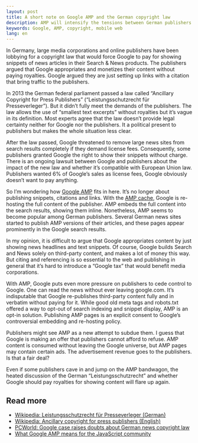 ```yaml
---
layout: post
title: A short note on Google AMP and the German copyright law
description: AMP will intensify the tensions between German publishers and Google
keywords: Google, AMP, copyright, mobile web
lang: en
---
```


In Germany, large media corporations and online publishers have been lobbying for a copyright law that would force Google to pay for showing snippets of news articles in their Search & News products. The publishers argued that Google appropriates and monetizes their content without paying royalties. Google argued they are just setting up links with a citation that bring traffic to the publishers.

In 2013 the German federal parliament passed a law called “Ancillary Copyright for Press Publishers” (“Leistungsschutzrecht für Presseverleger”). But it didn’t fully meet the demands of the publishers. The law allows the use of “smallest text excerpts” without royalties but it’s vague in its definition. Most experts agree that the law doesn’t provide legal certainty neither for Google nor the publishers. It a political present to publishers but makes the whole situation less clear.

After the law passed, Google threatened to remove large news sites from search results completely if they demand license fees. Consequently, some publishers granted Google the right to show their snippets without charge. There is an ongoing lawsuit between Google and publishers about the impact of the new law and whether it’s compatible with European Union law. Publishers wanted 6% of Google’s sales as license fees, Google obviously doesn’t want to pay anything.

So I’m wondering how [Google AMP](/amp/) fits in here. It’s no longer about publishing snippets, citations and links. With the [AMP cache](https://developers.google.com/amp/cache/overview), Google is re-hosting the full content of the publisher. AMP embeds the full content into the search results, showing them inline. Nonetheless, AMP seems to become popular among German publishers. Several German news sites started to publish AMP versions of their articles, and these pages appear prominently in the Google search results.

In my opinion, it is difficult to argue that Google appropriates content by just showing news headlines and text snippets. Of course, Google builds Search and News solely on third-party content, and makes a lot of money this way. But citing and referencing is so essential to the web and publishing in general that it’s hard to introduce a “Google tax” that would benefit media corporations.

With AMP, Google puts even more pressure on publishers to cede control to Google. One can read the news without ever leaving google.com. It’s indisputable that Google re-publishes third-party content fully and in verbatim without paying for it. While good old meta tags and robots.txt offered a way to opt-out of search indexing and snippet display, AMP is an opt-in solution. Publishing AMP pages is an explicit consent to Google’s controversial embedding and re-hosting policy.

Publishers might see AMP as a new attempt to subdue them. I guess that Google is making an offer that publishers cannot afford to refuse. AMP content is consumed without leaving the Google universe, but AMP pages may contain certain ads. The advertisement revenue goes to the publishers. Is that a fair deal?

Even if some publishers cave in and jump on the AMP bandwagon, the heated discussion of the German “Leistungsschutzrecht” and whether Google should pay royalties for showing content will flare up again.

## Read more

<ul class="compact-list">
<li>
  <a href="https://de.wikipedia.org/wiki/Leistungsschutzrecht_f%C3%BCr_Presseverleger" hreflang="de">Wikipedia: Leistungsschutzrecht für Presseverleger (German)</a>
</li>
<li>
  <a href="https://en.wikipedia.org/wiki/Ancillary_copyright_for_press_publishers">Wikipedia: Ancillary copyright for press publishers (English)</a>
</li>
<li>
  <a href="http://www.pcworld.com/article/3195443/internet/google-case-raises-doubts-about-german-news-copyright-law.html">PCWorld: Google case raises doubts about German news copyright law</a>
</li>
<li>
  <a href="/amp/">What Google AMP means for the JavaScript community</a>
</li>
</ul>